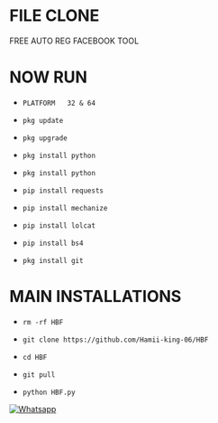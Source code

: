 # FILE CLONE

FREE AUTO REG FACEBOOK TOOL

# NOW RUN 

- `PLATFORM   32 & 64 `

- `pkg update`

- `pkg upgrade`

- `pkg install python`

- `pkg install python`

- `pip install requests`

- `pip install mechanize`

- `pip install lolcat`

- `pip install bs4`

- `pkg install git`

# MAIN INSTALLATIONS

- `rm -rf HBF`

- `git clone https://github.com/Hamii-king-06/HBF`

- `cd HBF`

- `git pull`

- `python HBF.py`

 [![Whatsapp](https://img.shields.io/badge/Whatsapp-HAMII-deepgreen?style=flat-square&logo=whatsapp)](https://wa.me/+994401314689)
